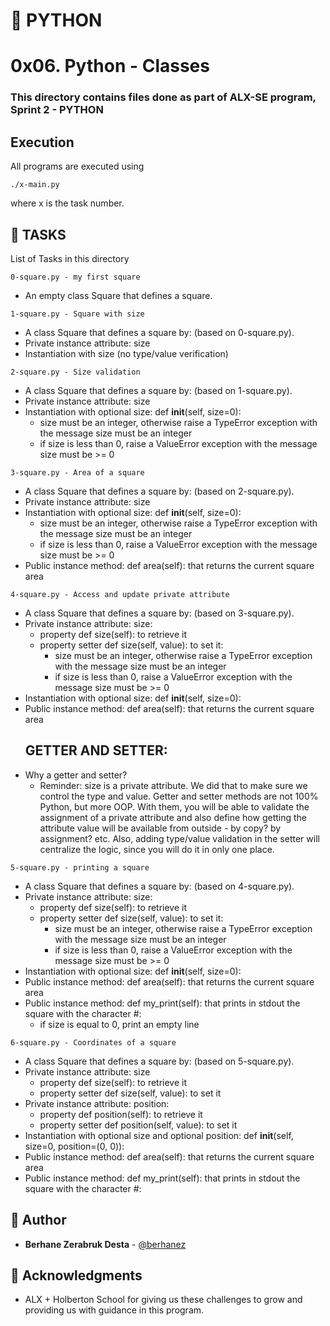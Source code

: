 # :snake: PYTHON
# 0x06. Python - Classes

### This directory contains files done as part of ALX-SE program, Sprint 2 - PYTHON


## Execution
All programs are executed using 
```
./x-main.py
```
where x is the task number.

## :wrench: TASKS
List of Tasks in this directory
```
0-square.py - my first square
```
* An empty class Square that defines a square.

```
1-square.py - Square with size
```
* A class Square that defines a square by: (based on 0-square.py).
* Private instance attribute: size
* Instantiation with size (no type/value verification)

```
2-square.py - Size validation
```
* A class Square that defines a square by: (based on 1-square.py).
* Private instance attribute: size
* Instantiation with optional size: def __init__(self, size=0):
	- size must be an integer, otherwise raise a TypeError exception with the message size must be an integer
	- if size is less than 0, raise a ValueError exception with the message size must be >= 0

```
3-square.py - Area of a square
```
* A class Square that defines a square by: (based on 2-square.py).
* Private instance attribute: size
* Instantiation with optional size: def __init__(self, size=0):
	- size must be an integer, otherwise raise a TypeError exception with the message size must be an integer
	- if size is less than 0, raise a ValueError exception with the message size must be >= 0
* Public instance method: def area(self): that returns the current square area

```
4-square.py - Access and update private attribute
```
* A class Square that defines a square by: (based on 3-square.py).
* Private instance attribute: size:
	- property def size(self): to retrieve it
	- property setter def size(self, value): to set it:
		* size must be an integer, otherwise raise a TypeError exception with the message size must be an integer
		* if size is less than 0, raise a ValueError exception with the message size must be >= 0
* Instantiation with optional size: def __init__(self, size=0):
* Public instance method: def area(self): that returns the current square area
	## GETTER AND SETTER:
* Why a getter and setter?
	- Reminder: size is a private attribute. We did that to make sure we control the type and value. Getter and setter methods are not 100% Python, but more OOP. With them, you will be able to validate the assignment of a private attribute and also define how getting the attribute value will be available from outside - by copy? by assignment? etc. Also, adding type/value validation in the setter will centralize the logic, since you will do it in only one place.

```
5-square.py - printing a square
```
* A class Square that defines a square by: (based on 4-square.py).
* Private instance attribute: size:
	- property def size(self): to retrieve it
	- property setter def size(self, value): to set it:
		* size must be an integer, otherwise raise a TypeError exception with the message size must be an integer
		* if size is less than 0, raise a ValueError exception with the message size must be >= 0
* Instantiation with optional size: def __init__(self, size=0):
* Public instance method: def area(self): that returns the current square area
* Public instance method: def my_print(self): that prints in stdout the square with the character #:
	- if size is equal to 0, print an empty line

```
6-square.py - Coordinates of a square
```
* A class Square that defines a square by: (based on 5-square.py).
* Private instance attribute: size
	* property def size(self): to retrieve it
	* property setter def size(self, value): to set it 
* Private instance attribute: position:
	* property def position(self): to retrieve it
	* property setter def position(self, value): to set it
* Instantiation with optional size and optional position: def __init__(self, size=0, position=(0, 0)):
* Public instance method: def area(self): that returns the current square area
* Public instance method: def my_print(self): that prints in stdout the square with the character #:

## :blue_book: Author

* **Berhane Zerabruk Desta** - [@berhanez](https://github.com/berhanez)


## :mega: Acknowledgments
* ALX + Holberton School for giving us these challenges to grow and providing us with guidance in this program.
